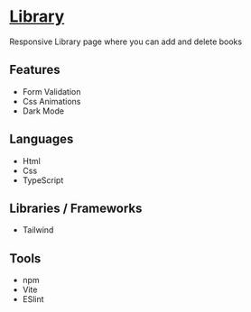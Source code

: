 # [Library](https://lukblan.github.io/library/)
Responsive Library page where you can add and delete books

## Features
- Form Validation
- Css Animations
- Dark Mode

## Languages
- Html
- Css
- TypeScript

## Libraries / Frameworks
- Tailwind

## Tools
- npm
- Vite
- ESlint